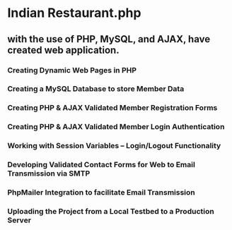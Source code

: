 # Indian Restaurant.php
## with the use of PHP, MySQL, and AJAX, have created web application. 
### Creating Dynamic Web Pages in PHP
### Creating a MySQL Database to store Member Data
### Creating PHP & AJAX Validated Member Registration Forms
### Creating PHP & AJAX Validated Member Login Authentication
### Working with Session Variables – Login/Logout Functionality
### Developing Validated Contact Forms for Web to Email Transmission via SMTP
### PhpMailer Integration to facilitate Email Transmission
### Uploading the Project from a Local Testbed to a Production Server
